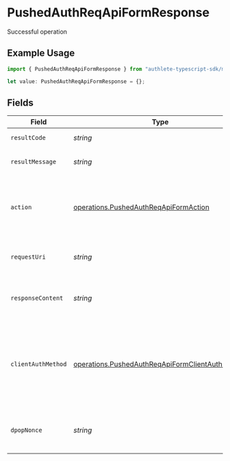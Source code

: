 # PushedAuthReqApiFormResponse

Successful operation

## Example Usage

```typescript
import { PushedAuthReqApiFormResponse } from "authlete-typescript-sdk/models/operations";

let value: PushedAuthReqApiFormResponse = {};
```

## Fields

| Field                                                                                                                                                                                                                                                                                                                       | Type                                                                                                                                                                                                                                                                                                                        | Required                                                                                                                                                                                                                                                                                                                    | Description                                                                                                                                                                                                                                                                                                                 |
| --------------------------------------------------------------------------------------------------------------------------------------------------------------------------------------------------------------------------------------------------------------------------------------------------------------------------- | --------------------------------------------------------------------------------------------------------------------------------------------------------------------------------------------------------------------------------------------------------------------------------------------------------------------------- | --------------------------------------------------------------------------------------------------------------------------------------------------------------------------------------------------------------------------------------------------------------------------------------------------------------------------- | --------------------------------------------------------------------------------------------------------------------------------------------------------------------------------------------------------------------------------------------------------------------------------------------------------------------------- |
| `resultCode`                                                                                                                                                                                                                                                                                                                | *string*                                                                                                                                                                                                                                                                                                                    | :heavy_minus_sign:                                                                                                                                                                                                                                                                                                          | The code which represents the result of the API call.                                                                                                                                                                                                                                                                       |
| `resultMessage`                                                                                                                                                                                                                                                                                                             | *string*                                                                                                                                                                                                                                                                                                                    | :heavy_minus_sign:                                                                                                                                                                                                                                                                                                          | A short message which explains the result of the API call.                                                                                                                                                                                                                                                                  |
| `action`                                                                                                                                                                                                                                                                                                                    | [operations.PushedAuthReqApiFormAction](../../models/operations/pushedauthreqapiformaction.md)                                                                                                                                                                                                                              | :heavy_minus_sign:                                                                                                                                                                                                                                                                                                          | The next action that the authorization server implementation should take. Any other value other than "CREATED" should be handled as unsuccessful result.                                                                                                                                                                    |
| `requestUri`                                                                                                                                                                                                                                                                                                                | *string*                                                                                                                                                                                                                                                                                                                    | :heavy_minus_sign:                                                                                                                                                                                                                                                                                                          | The request_uri created to the client to be used as request_uri on the authorize call.<br/>                                                                                                                                                                                                                                 |
| `responseContent`                                                                                                                                                                                                                                                                                                           | *string*                                                                                                                                                                                                                                                                                                                    | :heavy_minus_sign:                                                                                                                                                                                                                                                                                                          | The content that the authorization server implementation is to return to the client<br/>application.<br/>                                                                                                                                                                                                                   |
| `clientAuthMethod`                                                                                                                                                                                                                                                                                                          | [operations.PushedAuthReqApiFormClientAuthMethod](../../models/operations/pushedauthreqapiformclientauthmethod.md)                                                                                                                                                                                                          | :heavy_minus_sign:                                                                                                                                                                                                                                                                                                          | The client authentication method that the client application declares that it uses at the token<br/>endpoint. This property corresponds to `token_endpoint_auth_method` in [OpenID Connect Dynamic<br/>Client Registration 1.0, 2. Client Metadata](https://openid.net/specs/openid-connect-registration-1_0.html#ClientMetadata).<br/> |
| `dpopNonce`                                                                                                                                                                                                                                                                                                                 | *string*                                                                                                                                                                                                                                                                                                                    | :heavy_minus_sign:                                                                                                                                                                                                                                                                                                          | Get the expected nonce value for DPoP proof JWT, which should be used<br/>as the value of the `DPoP-Nonce` HTTP header.<br/>                                                                                                                                                                                                |